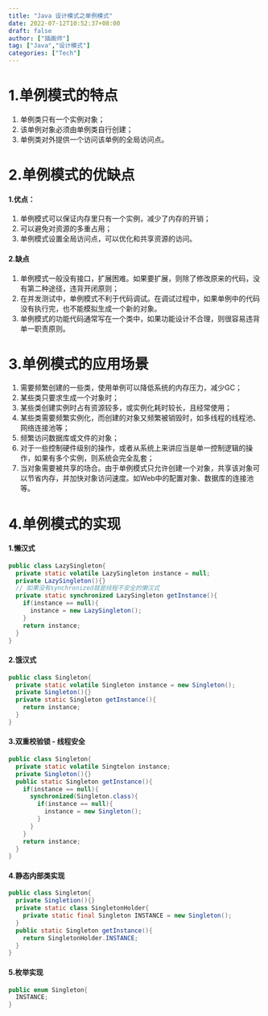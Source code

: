 ```yaml
---
title: "Java 设计模式之单例模式"
date: 2022-07-12T10:52:37+08:00
draft: false
author: ["插画师"]
tag: ["Java","设计模式"]
categories: ["Tech"]
---
```


# 1.单例模式的特点

1. 单例类只有一个实例对象；
2. 该单例对象必须由单例类自行创建；
3. 单例类对外提供一个访问该单例的全局访问点。

# 2.单例模式的优缺点

#### 1.优点：

1. 单例模式可以保证内存里只有一个实例，减少了内存的开销；
2. 可以避免对资源的多重占用；
3. 单例模式设置全局访问点，可以优化和共享资源的访问。

#### 2.缺点

1. 单例模式一般没有接口，扩展困难。如果要扩展，则除了修改原来的代码，没有第二种途径，违背开闭原则；
2. 在并发测试中，单例模式不利于代码调试。在调试过程中，如果单例中的代码没有执行完，也不能模拟生成一个新的对象。
3. 单例模式的功能代码通常写在一个类中，如果功能设计不合理，则很容易违背单一职责原则。

# 3.单例模式的应用场景

1. 需要频繁创建的一些类，使用单例可以降低系统的内存压力，减少GC；
2. 某些类只要求生成一个对象时；
3. 某些类创建实例时占有资源较多，或实例化耗时较长，且经常使用；
4. 某些类需要频繁实例化，而创建的对象又频繁被销毁时，如多线程的线程池、网络连接池等；
5. 频繁访问数据库或文件的对象；
6. 对于一些控制硬件级别的操作，或者从系统上来讲应当是单一控制逻辑的操作，如果有多个实例，则系统会完全乱套；
7. 当对象需要被共享的场合。由于单例模式只允许创建一个对象，共享该对象可以节省内存，并加快对象访问速度。如Web中的配置对象、数据库的连接池等。

# 4.单例模式的实现

#### 1.懒汉式

```Java
public class LazySingleton{
  private static volatile LazySingleton instance = null;
  private LazySingleton(){}
  // 如果没有synchronized就是线程不安全的懒汉式
  private static synchronized LazySingleton getInstance(){
    if(instance == null){
      instance = new LazySingleton();
    }
   	return instance;
  }
}
```



#### 2.饿汉式

```Java
public class Singleton{
  private static volatile Singleton instance = new Singleton();
  private Singleton(){}
  private static Singleton getInstance(){
    return instance;
  }
}
```



#### 3.双重校验锁 - 线程安全

```Java
public class Singleton{
  private static volatile Singtelon instance;
  private Singleton(){}
  public static Singleton getInstance(){
    if(instance == null){
      synchronized(Singleton.class){
        if(instance == null){
          instance = new Singleton();
        }
      }
    }
    return instance;
  }
}
```

#### 4.静态内部类实现

```Java
public class Singleton{
  private Singletion(){}
  private static class SingletonHolder{
    private static final Singleton INSTANCE = new Singleton();
  }
  public static Singleton getInstance(){
    return SingletonHolder.INSTANCE;
  }
}
```

#### 5.枚举实现

```Java
public enum Singleton{
  INSTANCE;
}
```

